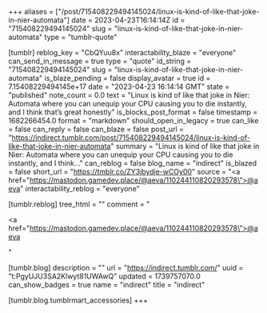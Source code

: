+++
aliases = ["/post/715408229494145024/linux-is-kind-of-like-that-joke-in-nier-automata"]
date = 2023-04-23T16:14:14Z
id = "715408229494145024"
slug = "linux-is-kind-of-like-that-joke-in-nier-automata"
type = "tumblr-quote"

[tumblr]
reblog_key = "CbQYuu8x"
interactability_blaze = "everyone"
can_send_in_message = true
type = "quote"
id_string = "715408229494145024"
slug = "linux-is-kind-of-like-that-joke-in-nier-automata"
is_blaze_pending = false
display_avatar = true
id = 7.15408229494145e+17
date = "2023-04-23 16:14:14 GMT"
state = "published"
note_count = 0.0
text = "Linux is kind of like that joke in Nier: Automata where you can unequip your CPU causing you to die instantly, and I think that&rsquo;s great honestly"
is_blocks_post_format = false
timestamp = 1682266454.0
format = "markdown"
should_open_in_legacy = true
can_like = false
can_reply = false
can_blaze = false
post_url = "https://indirect.tumblr.com/post/715408229494145024/linux-is-kind-of-like-that-joke-in-nier-automata"
summary = "Linux is kind of like that joke in Nier: Automata where you can unequip your CPU causing you to die instantly, and I think..."
can_reblog = false
blog_name = "indirect"
is_blazed = false
short_url = "https://tmblr.co/ZY3jbydje-wCOy00"
source = "<a href=\"https://mastodon.gamedev.place/@aeva/110244110820293578\">@aeva</a>"
interactability_reblog = "everyone"

[tumblr.reblog]
tree_html = ""
comment = "<p><a href=\"https://mastodon.gamedev.place/@aeva/110244110820293578\">@aeva</a></p>"

[tumblr.blog]
description = ""
url = "https://indirect.tumblr.com/"
uuid = "t:PgyUJU3SA2Klwyt81UWAwQ"
updated = 1739757070.0
can_show_badges = true
name = "indirect"
title = "indirect"

[tumblr.blog.tumblrmart_accessories]
+++
